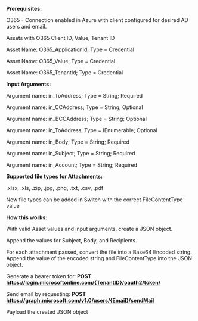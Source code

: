 <b>Prerequisites:</b>

O365 - Connection enabled in Azure with client configured for desired AD users and email.

Assets with O365 Client ID, Value, Tenant ID

Asset Name: O365_ApplicationId; Type = Credential

Asset Name: O365_Value; Type = Credential

Asset Name: O365_TenantId; Type = Credential

<b>Input Arguments:</b>

Argument name: in_ToAddress; Type = String; Required

Argument name: in_CCAddress; Type = String; Optional

Argument name: in_BCCAddress; Type = String; Optional

Argument name: in_ToAddress; Type = IEnumerable<String>; Optional

Argument name: in_Body; Type = String; Required

Argument name: in_Subject; Type = String; Required

Argument name: in_Account; Type = String; Required

<b>Supported file types for Attachments:</b>

.xlsx, .xls, .zip, .jpg, .png, .txt, .csv, .pdf

New file types can be added in Switch with the correct FileContentType value


<b>How this works:</b>

With valid Asset values and input arguments, create a JSON object.

Append the values for Subject, Body, and Recipients.

For each attachment passed, convert the file into a Base64 Encoded string. Append the value of the encoded string and FileContentType into the JSON object.

Generate a bearer token for:<b> POST https://login.microsoftonline.com/{TenantID}/oauth2/token/</b>

Send email by requesting: <b>POST https://graph.microsoft.com/v1.0/users/{Email}/sendMail</b>

Payload the created JSON object
